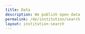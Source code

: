 ```yaml
---
title: Data
description: We publish open data
permalink: /de/institution/search
layout: institution-search
---
```


